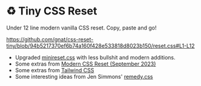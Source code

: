 # ♻️ Tiny CSS Reset 
Under 12 line modern vanilla CSS reset. Copy, paste and go!

https://github.com/gnat/css-reset-tiny/blob/94b5217370ef6b74a160f428e533818d8023b150/reset.css#L1-L12

* Upgraded [minireset.css](https://github.com/jgthms/minireset.css) with less bullshit and modern additions.
* Some extras from [Modern CSS Reset (September 2023)](https://andy-bell.co.uk/a-more-modern-css-reset/)
* Some extras from [Tailwind CSS](https://github.com/tailwindlabs/tailwindcss/blob/master/src/css/preflight.css)
* Some interesting ideas from Jen Simmons' [remedy.css](https://github.com/jensimmons/cssremedy/blob/master/css/remedy.css)
